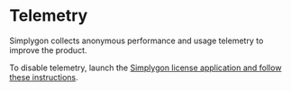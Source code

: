 # Telemetry

Simplygon collects anonymous performance and usage telemetry to improve the product.

To disable telemetry, launch the [Simplygon license application and follow these instructions](https://documentation.simplygon.com/SimplygonSDK_9.1.36100.0/installation/licensekey.html#install-license-key-without-using-the-ui).